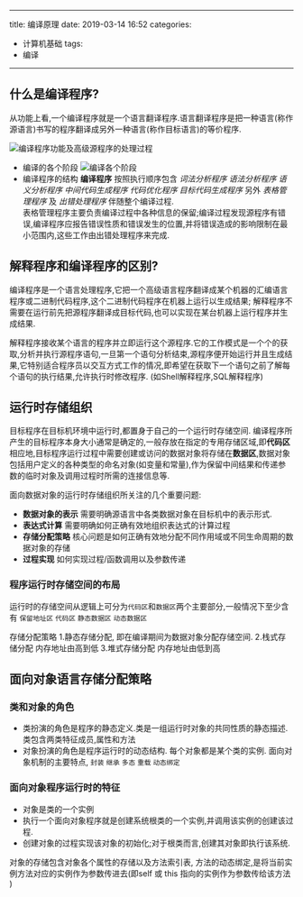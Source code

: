 
---
title: 编译原理
date:  2019-03-14 16:52
categories:
- 计算机基础
tags:
- 编译
---
## 什么是编译程序?
从功能上看,一个编译程序就是一个语言翻译程序.语言翻译程序是把一种语言(称作源语言)书写的程序翻译成另外一种语言(称作目标语言)的等价程序.

![编译程序功能及高级源程序的处理过程](https://upload-images.jianshu.io/upload_images/3340896-58117c524cd79319.png?imageMogr2/auto-orient/strip%7CimageView2/2/w/1240)

* 编译的各个阶段
![编译各个阶段](https://upload-images.jianshu.io/upload_images/3340896-b8ccae78df765998.png?imageMogr2/auto-orient/strip%7CimageView2/2/w/1240)
* 编译程序的结构
**编译程序** 按照执行顺序包含 *词法分析程序*  *语法分析程序*  *语义分析程序* *中间代码生成程序* *代码优化程序* *目标代码生成程序*
    另外 *表格管理程序* 及 *出错处理程序* 伴随整个编译过程.  
    表格管理程序主要负责编译过程中各种信息的保留;编译过程发现源程序有错误,编译程序应报告错误性质和错误发生的位置,并将错误造成的影响限制在最小范围内,这些工作由出错处理程序来完成.

## 解释程序和编译程序的区别?
编译程序是一个语言处理程序,它把一个高级语言程序翻译成某个机器的汇编语言程序或二进制代码程序,这个二进制代码程序在机器上运行以生成结果;
解释程序不需要在运行前先把源程序翻译成目标代码,也可以实现在某台机器上运行程序并生成结果.

解释程序接收某个语言的程序并立即运行这个源程序.它的工作模式是一个个的获取,分析并执行源程序语句,一旦第一个语句分析结束,源程序便开始运行并且生成结果,它特别适合程序员以交互方式工作的情况,即希望在获取下一个语句之前了解每个语句的执行结果,允许执行时修改程序. (如Shell解释程序,SQL解释程序)

## 运行时存储组织

目标程序在目标机环境中运行时,都置身于自己的一个运行时存储空间.
  编译程序所产生的目标程序本身大小通常是确定的,一般存放在指定的专用存储区域,即**代码区**
  相应地,目标程序运行过程中需要创建或访问的数据对象将存储在**数据区**,数据对象包括用户定义的各种类型的命名对象(如变量和常量),作为保留中间结果和传递参数的临时对象及调用过程时所需的连接信息等.

面向数据对象的运行时存储组织所关注的几个重要问题:
* **数据对象的表示**
需要明确源语言中各类数据对象在目标机中的表示形式.
* **表达式计算**
需要明确如何正确有效地组织表达式的计算过程
* **存储分配策略**
核心问题是如何正确有效地分配不同作用域或不同生命周期的数据对象的存储
* **过程实现**
如何实现过程/函数调用以及参数传递
### 程序运行时存储空间的布局
运行时的存储空间从逻辑上可分为`代码区`和`数据区`两个主要部分,一般情况下至少含有 `保留地址区` `代码区` `静态数据区` `动态数据区`

存储分配策略
1.静态存储分配, 即在编译期间为数据对象分配存储空间.
2.栈式存储分配   内存地址由高到低
3.堆式存储分配   内存地址由低到高

## 面向对象语言存储分配策略
### 类和对象的角色
* 类扮演的角色是程序的静态定义.类是一组运行时对象的共同性质的静态描述.类包含两类特征成员,属性和方法
* 对象扮演的角色是程序运行时的动态结构. 每个对象都是某个类的实例.
面向对象机制的主要特点, `封装` `继承` `多态` `重载` `动态绑定`
### 面向对象程序运行时的特征
* 对象是类的一个实例
* 执行一个面向对象程序就是创建系统根类的一个实例,并调用该实例的创建该过程.
* 创建对象的过程实现该对象的初始化;对于根类而言,创建其对象即执行该系统.

对象的存储包含对象各个属性的存储以及方法索引表,
方法的动态绑定,是将当前实例方法对应的实例作为参数传进去(即self 或 this 指向的实例作为参数传给该方法  )
